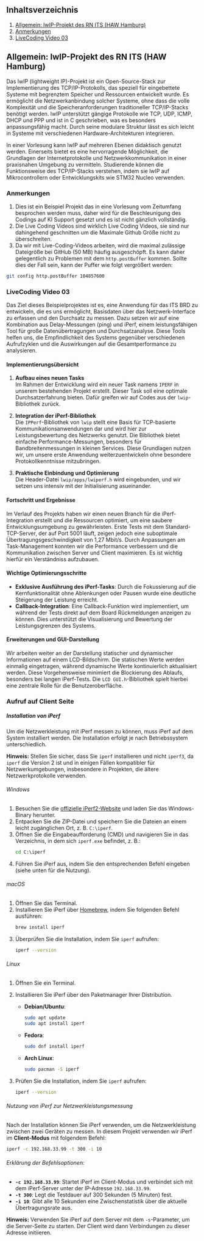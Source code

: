 ## Inhaltsverzeichnis
1. [Allgemein: lwIP-Projekt des RN ITS (HAW Hamburg)](#allgemein-lwip-projekt-des-rn-its-haw-hamburg)
2. [Anmerkungen](#anmerkungen)
3. [LiveCoding Video 03](#livecoding-video-02)

## Allgemein: lwIP-Projekt des RN ITS (HAW Hamburg)

Das lwIP (lightweight IP)-Projekt ist ein Open-Source-Stack zur Implementierung des TCP/IP-Protokolls, das speziell für eingebettete Systeme mit begrenztem Speicher und Ressourcen entwickelt wurde. Es ermöglicht die Netzwerkanbindung solcher Systeme, ohne dass die volle Komplexität und die Speicheranforderungen traditioneller TCP/IP-Stacks benötigt werden. lwIP unterstützt gängige Protokolle wie TCP, UDP, ICMP, DHCP und PPP und ist in C geschrieben, was es besonders anpassungsfähig macht. Durch seine modulare Struktur lässt es sich leicht in Systeme mit verschiedenen Hardware-Architekturen integrieren.

In einer Vorlesung kann lwIP auf mehreren Ebenen didaktisch genutzt werden. Einerseits bietet es eine hervorragende Möglichkeit, die Grundlagen der Internetprotokolle und Netzwerkkommunikation in einer praxisnahen Umgebung zu vermitteln. Studierende können die Funktionsweise des TCP/IP-Stacks verstehen, indem sie lwIP auf Mikrocontrollern oder Entwicklungskits wie STM32 Nucleo verwenden.


### Anmerkungen
1. Dies ist ein Beispiel Projekt das in eine Vorlesung vom Zeitumfang besprochen werden muss, daher wird für die Beschleunigung des Codings auf KI Support gesetzt und es ist nicht gänzlich vollständig. 
2. Die Live Coding Videos sind wirklich Live Coding Videos, sie sind nur dahingehend geschnitten um die Maximale Github Größe nicht zu überschreiten. 
3. Da wir mit Live-Coding-Videos arbeiten, wird die maximal zulässige Dateigröße bei GitHub (50 MB) häufig ausgeschöpft. Es kann daher gelegentlich zu Problemen mit dem `http.postBuffer` kommen. Sollte dies der Fall sein, kann der Puffer wie folgt vergrößert werden:

```bash
git config http.postBuffer 104857600
```

### LiveCoding Video 03

Das Ziel dieses Beispielprojektes ist es, eine Anwendung für das ITS BRD zu entwickeln, die es uns ermöglicht, Basisdaten über das Netzwerk-Interface zu erfassen und den Durchsatz zu messen. Dazu setzen wir auf eine Kombination aus Delay-Messungen (ping) und iPerf, einem leistungsfähigen Tool für große Datenübertragungen und Durchsatzanalyse. Diese Tools helfen uns, die Empfindlichkeit des Systems gegenüber verschiedenen Aufrufzyklen und die Auswirkungen auf die Gesamtperformance zu analysieren.

#### Implementierungsübersicht

1. **Aufbau eines neuen Tasks**  
   Im Rahmen der Entwicklung wird ein neuer Task namens `IPERF` in unserem bestehenden Projekt erstellt. Dieser Task soll eine optimale Durchsatzerfahrung bieten. Dafür greifen wir auf Codes aus der `lwip`-Bibliothek zurück.

2. **Integration der iPerf-Bibliothek**  
   Die `IPPerf`-Bibliothek von `lwip` stellt eine Basis für TCP-basierte Kommunikationsanwendungen dar und wird hier zur Leistungsbewertung des Netzwerks genutzt. Die Bibliothek bietet einfache Performance-Messungen, besonders für Bandbreitenmessungen in kleinen Services. Diese Grundlagen nutzen wir, um unsere erste Anwendung weiterzuentwickeln ohne besondere Protokollkenntnisse mitzubringen.

3. **Praktische Einbindung und Optimierung**  
   Die Header-Datei `lwip/apps/lwiperf.h` wird eingebunden, und wir setzen uns intensiv mit der Initialisierung asueinander. 

#### Fortschritt und Ergebnisse

Im Verlauf des Projekts haben wir einen neuen Branch für die iPerf-Integration erstellt und die Ressourcen optimiert, um eine saubere Entwicklungsumgebung zu gewährleisten. Erste Tests mit dem Standard-TCP-Server, der auf Port 5001 läuft, zeigen jedoch eine suboptimale Übertragungsgeschwindigkeit von 1,27 Mbit/s. Durch Anpassungen am Task-Management konnten wir die Performance verbessern und die Kommunikation zwischen Server und Client maximieren. Es ist wichtig hierfür ein Verständniss aufzubauen.

#### Wichtige Optimierungsschritte

- **Exklusive Ausführung des iPerf-Tasks**: Durch die Fokussierung auf die Kernfunktionalität ohne Ablenkungen oder Pausen wurde eine deutliche Steigerung der Leistung erreicht.
- **Callback-Integration**: Eine Callback-Funktion wird implementiert, um während der Tests direkt auf dem Board Rückmeldungen anzeigen zu können. Dies unterstützt die Visualisierung und Bewertung der Leistungsgrenzen des Systems.

#### Erweiterungen und GUI-Darstellung

Wir arbeiten weiter an der Darstellung statischer und dynamischer Informationen auf einem LCD-Bildschirm. Die statischen Werte werden einmalig eingetragen, während dynamische Werte kontinuierlich aktualisiert werden. Diese Vorgehensweise minimiert die Blockierung des Ablaufs, besonders bei langen iPerf-Tests. Die `LCD GUI.h`-Bibliothek spielt hierbei eine zentrale Rolle für die Benutzeroberfläche.

### Aufruf auf Client Seite

##### Installation von iPerf

Um die Netzwerkleistung mit iPerf messen zu können, muss iPerf auf dem System installiert werden. Die Installation erfolgt je nach Betriebssystem unterschiedlich.

**Hinweis:** Stellen Sie sicher, dass Sie `iperf` installieren und nicht `iperf3`, da `iperf` die Version 2 ist und in einigen Fällen kompatibler für Netzwerkumgebungen, insbesondere in Projekten, die ältere Netzwerkprotokolle verwenden.

###### Windows

1. Besuchen Sie die [offizielle iPerf2-Website](https://iperf.fr/iperf-download.php) und laden Sie das Windows-Binary herunter.
2. Entpacken Sie die ZIP-Datei und speichern Sie die Dateien an einem leicht zugänglichen Ort, z. B. `C:\iperf`.
3. Öffnen Sie die Eingabeaufforderung (CMD) und navigieren Sie in das Verzeichnis, in dem sich `iperf.exe` befindet, z. B.:
   ```cmd
   cd C:\iperf
   ```
4. Führen Sie iPerf aus, indem Sie den entsprechenden Befehl eingeben (siehe unten für die Nutzung).

###### macOS

1. Öffnen Sie das Terminal.
2. Installieren Sie iPerf über [Homebrew](https://brew.sh/), indem Sie folgenden Befehl ausführen:
   ```bash
   brew install iperf
   ```
3. Überprüfen Sie die Installation, indem Sie `iperf` aufrufen:
   ```bash
   iperf --version
   ```

###### Linux

1. Öffnen Sie ein Terminal.
2. Installieren Sie iPerf über den Paketmanager Ihrer Distribution.

   - **Debian/Ubuntu**:
     ```bash
     sudo apt update
     sudo apt install iperf
     ```
   - **Fedora**:
     ```bash
     sudo dnf install iperf
     ```
   - **Arch Linux**:
     ```bash
     sudo pacman -S iperf
     ```

3. Prüfen Sie die Installation, indem Sie `iperf` aufrufen:
   ```bash
   iperf --version
   ```

###### Nutzung von iPerf zur Netzwerkleistungsmessung

Nach der Installation können Sie iPerf verwenden, um die Netzwerkleistung zwischen zwei Geräten zu messen. In diesem Projekt verwenden wir iPerf im **Client-Modus** mit folgendem Befehl:

```bash
iperf -c 192.168.33.99 -t 300 -i 10
```

###### Erklärung der Befehlsoptionen:

- **`-c 192.168.33.99`**: Startet iPerf im Client-Modus und verbindet sich mit dem iPerf-Server unter der IP-Adresse `192.168.33.99`.
- **`-t 300`**: Legt die Testdauer auf 300 Sekunden (5 Minuten) fest.
- **`-i 10`**: Gibt alle 10 Sekunden eine Zwischenstatistik über die aktuelle Übertragungsrate aus.

**Hinweis:** Verwenden Sie iPerf auf dem Server mit dem `-s`-Parameter, um die Server-Seite zu starten. Der Client wird dann Verbindungen zu dieser Adresse initiieren.
